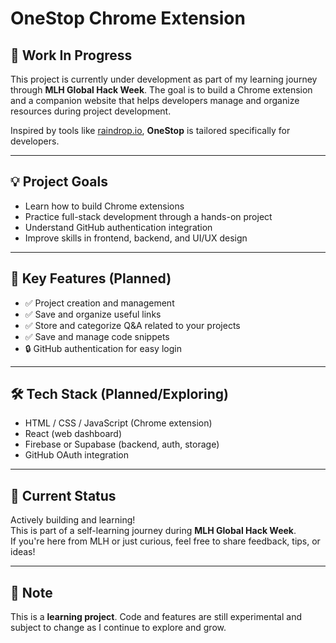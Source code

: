# OneStop Chrome Extension

## 🚧 Work In Progress

This project is currently under development as part of my learning journey through **MLH Global Hack Week**. The goal is to build a Chrome extension and a companion website that helps developers manage and organize resources during project development.

Inspired by tools like [raindrop.io](https://raindrop.io/), **OneStop** is tailored specifically for developers.

---

## 💡 Project Goals

- Learn how to build Chrome extensions  
- Practice full-stack development through a hands-on project  
- Understand GitHub authentication integration  
- Improve skills in frontend, backend, and UI/UX design

---

## 🔑 Key Features (Planned)

- ✅ Project creation and management  
- ✅ Save and organize useful links  
- ✅ Store and categorize Q&A related to your projects  
- ✅ Save and manage code snippets  
- 🔒 GitHub authentication for easy login

---

## 🛠️ Tech Stack (Planned/Exploring)

- HTML / CSS / JavaScript (Chrome extension)  
- React (web dashboard)  
- Firebase or Supabase (backend, auth, storage)  
- GitHub OAuth integration

---

## 📅 Current Status

Actively building and learning!  
This is part of a self-learning journey during **MLH Global Hack Week**.  
If you're here from MLH or just curious, feel free to share feedback, tips, or ideas!

---

## 📌 Note

This is a **learning project**. Code and features are still experimental and subject to change as I continue to explore and grow.
